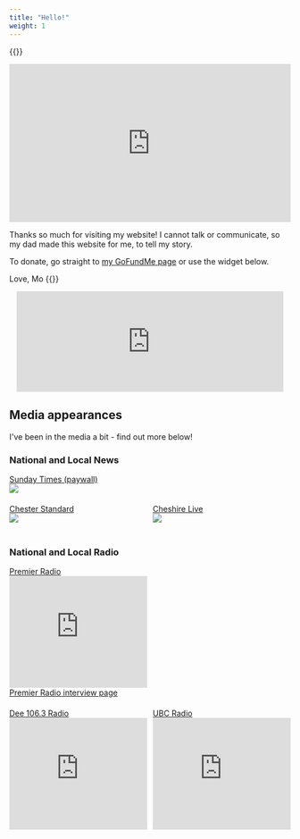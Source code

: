 ```yaml
---
title: "Hello!"
weight: 1
---
```


{{<menu-buttons>}}

<div style="position: relative; padding-bottom: 56.25%; height: 0; overflow: hidden;"><iframe src="https://www.youtube.com/embed/videoseries?list=PL-7cWd7RXBRgQx3oW2ReYNomoeCLqyHkY" style="position: absolute; top: 0; left: 0; width: 100%; height: 100%; border:0;" title="A Home for Mo YouTube videos" frameborder="0" allow="accelerometer; autoplay; clipboard-write; encrypted-media; gyroscope; picture-in-picture" allowfullscreen></iframe></div>

Thanks so much for visiting my website! I cannot talk or communicate, so my dad
made this website for me, to tell my story.

To donate, go straight to
[my GoFundMe page](https://www.gofundme.com/f/a-home-for-mo) or use the widget
below.

Love, Mo {{<icon class="fa fa-smile-o">}}

<iframe src="https://www.gofundme.com/f/a-home-for-mo/widget/medium" frameborder="0" scrolling="no" style="display: block; width: 478px; height: 180px; margin: auto;">
    Widget can't display. Please visit <a href="https://www.gofundme.com/f/a-home-for-mo" target="_blank">GoFundMe</a>.
</iframe>

## Media appearances

I've been in the media a bit - find out more below!

### National and Local News

<div style="width: 49%; float: left">
    <a href="https://www.thetimes.co.uk/article/we-raised-80k-to-give-morgan-a-better-life-banks-wont-let-us-spend-it-gj9nf723p" target="_blank">
        Sunday Times (paywall)<br />
        <img src="/images/2021-08-01_SundayTimes.jpg" />
    </a>
</div>
<div style="clear: both; height: 20px;"></div>
<div style="width: 49%; float: left">
    <a href="https://www.chesterstandard.co.uk/news/19324638.help-chester-family-fund-new-home-disabled-son-morgan/" target="_blank">
        Chester Standard<br />
        <img src="/images/2021-05-24_ChesterStandard.jpg" />
    </a>
</div>
<div style="width: 49%; float: right">
    <a href="https://www.cheshire-live.co.uk/news/chester-cheshire-news/chester-familys-appeal-help-son-20573939" target="_blank">
        Cheshire Live<br />
        <img src="/images/2021-05-19_CheshireLive.jpg" />
    </a>
</div>
<div style="clear: both; height: 20px;"></div>

### National and Local Radio

<div style="width: 49%; float: left;">
    <a href="https://www.premierchristianradio.com/" target="_blank">Premier Radio</a><br />
    <iframe style="width: 100%; min-height: 200px;" src="https://www.youtube.com/embed/teo6x6pyRjM" title="YouTube video player" frameborder="0" allow="accelerometer; autoplay; clipboard-write; encrypted-media; gyroscope; picture-in-picture" allowfullscreen></iframe>
    <a href="https://www.premierchristianradio.com/Across-the-UK/The-Midlands/Living-on-the-Edge-with-God" target="_blank">Premier Radio interview page</a>
</div>
<div style="clear: both; height: 20px;"></div>
<div style="width: 49%; float: left;">
    <a href="https://www.dee1063.com/" target="_blank">Dee 106.3 Radio</a><br />
    <iframe style="width: 100%; min-height: 200px;" src="https://www.youtube.com/embed/QODI6hZcgWQ" title="YouTube video player" frameborder="0" allow="accelerometer; autoplay; clipboard-write; encrypted-media; gyroscope; picture-in-picture" allowfullscreen></iframe>
</div>
<div style="width: 49%; float: right">
    <a href="https://www.ucb.co.uk/ucb2" target="_blank">UBC Radio</a><br />
    <iframe style="width: 100%; min-height: 200px;" src="https://www.youtube.com/embed/QAQ15jGw68U" title="YouTube video player" frameborder="0" allow="accelerometer; autoplay; clipboard-write; encrypted-media; gyroscope; picture-in-picture" allowfullscreen></iframe>
</div>


<div style="clear: both;"></div>